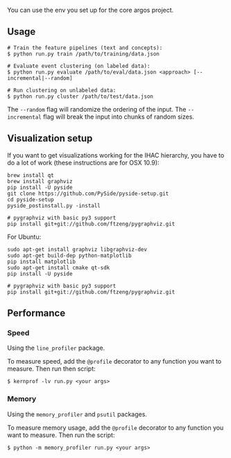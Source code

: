 You can use the env you set up for the core argos project.

## Usage

    # Train the feature pipelines (text and concepts):
    $ python run.py train /path/to/training/data.json

    # Evaluate event clustering (on labeled data):
    $ python run.py evaluate /path/to/eval/data.json <approach> [--incremental|--random]

    # Run clustering on unlabeled data:
    $ python run.py cluster /path/to/test/data.json

The `--random` flag will randomize the ordering of the input.
The `--incremental` flag will break the input into chunks of random sizes.


## Visualization setup
If you want to get visualizations working for the IHAC hierarchy, you have to do a lot
of work (these instructions are for OSX 10.9):

    brew install qt
    brew install graphviz
    pip install -U pyside
    git clone https://github.com/PySide/pyside-setup.git
    cd pyside-setup
    pyside_postinstall.py -install

    # pygraphviz with basic py3 support
    pip install git+git://github.com/ftzeng/pygraphviz.git

For Ubuntu:

    sudo apt-get install graphviz libgraphviz-dev
    sudo apt-get build-dep python-matplotlib
    pip install matplotlib
    sudo apt-get install cmake qt-sdk
    pip install -U pyside

    # pygraphviz with basic py3 support
    pip install git+git://github.com/ftzeng/pygraphviz.git


## Performance

### Speed
Using the `line_profiler` package.

To measure speed, add the `@profile` decorator to any function you want to measure.
Then run then script:

    $ kernprof -lv run.py <your args>

### Memory
Using the `memory_profiler` and `psutil` packages.

To measure memory usage, add the `@profile` decorator to any function you want to measure.
Then run the script:

    $ python -m memory_profiler run.py <your args>
